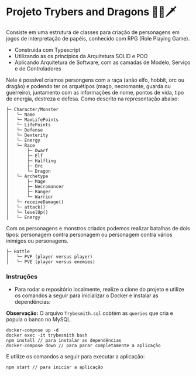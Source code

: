 # Projeto Trybers and Dragons 🏹🐲🗡

Consiste em uma estrutura de classes para criação de personagens em jogos de interpretação de papéis, conhecido com RPG (Role Playing Game).

* Construída com Typescript
* Utilizando as os princípios da Arquitetura SOLID e POO
* Aplicando Arquitetura de Software, com as camadas de Modelo, Serviço e de Controladores

Nele é possível criamos persongens com a raça (anão elfo, hobbit, orc ou dragão) e podendo ter os arquétipos (mago, necromante, guarda ou guerreiro), juntamento com as informações de nome, pontos de vida, tipo de energia, destreza e defesa. Como descrito na representação abaixo:

```
├─ Character/Monster
│   └─ Name
│   └─ MaxLifePoints
│   └─ LifePoints
│   └─ Defense
│   └─ Dexterity
│   └─ Energy
│   └─ Race
│       ├─ Dwarf
│       ├─ Elf
│       ├─ Halfling
│       ├─ Orc
│       └─ Dragon
│   └─ Archetype
│       ├─ Mage
│       ├─ Necromancer
│       ├─ Ranger
│       └─ Warrior
│   └─ receiveDamage()
│   └─ attack()
│   └─ levelUp()
│   └─ Energy
```
Com os personagens e monstros criados podemos realizar batalhas de dois tipos: personagem contra personagem ou personagem contra vários inimigos ou personagens.

```
├─ Battle
│   └─ PVP (player versus player)
│   └─ PVE (player versus enemies)
```












### Instruções

- Para rodar o repositório localmente, realize o clone do projeto e utilize os comandos a seguir para inicializar o Docker e instalar as dependências:

**Observação:** O arquivo `Trybesmith.sql` cobtém as `queries` que cria e popula o banco no MySQL.

```
docker-compose up -d
docker exec -it trybesmith bash
npm install // para instalar as dependências
docker-compose down // para parar completamente a aplicação
```

E utilize os comandos a seguir para executar a aplicação:

```
npm start // para iniciar a aplicação
```

